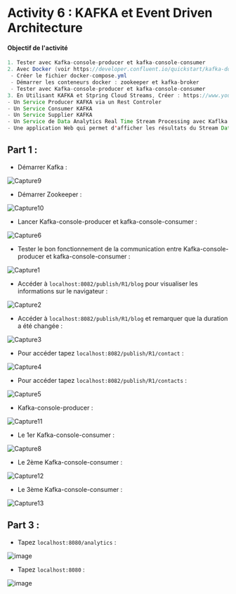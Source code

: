 # Activity 6 : KAFKA et Event Driven Architecture


#### Objectif de l'activité
```java
1. Tester avec Kafka-console-producer et kafka-console-consumer
2. Avec Docker (voir https://developer.confluent.io/quickstart/kafka-docker/) https://www.youtube.com/watch?v=9O1Kuk2xXO8
 - Créer le fichier docker-compose.yml
 - Démarrer les conteneurs docker : zookeeper et kafka-broker
 - Tester avec Kafka-console-producer et kafka-console-consumer
3. En Utilisant KAFKA et Stpring Cloud Streams, Créer : https://www.youtube.com/watch?v=eo8pSWpj2os&authuser=0
- Un Service Producer KAFKA via un Rest Controler
- Un Service Consumer KAFKA
- Un Service Supplier KAFKA
- Un Service de Data Analytics Real Time Stream Processing avec Kaflka Streams
- Une application Web qui permet d'afficher les résultats du Stream Data Analytics en temps réel
```

## Part 1 :

- Démarrer Kafka :
  
![Capture9](https://github.com/WebProjDeveloper/JEE_All_Activities/assets/125798807/36ec3759-330b-42eb-8c40-6ea77a48f74d)


- Démarrer Zookeeper :
  
![Capture10](https://github.com/WebProjDeveloper/JEE_All_Activities/assets/125798807/34edfb9e-0817-4ddf-8341-c80056a16a1a)


- Lancer Kafka-console-producer et kafka-console-consumer :
  
![Capture6](https://github.com/WebProjDeveloper/JEE_All_Activities/assets/125798807/905ee285-d128-4acd-9558-e18b67caa373)


- Tester le bon fonctionnement de la communication entre Kafka-console-producer et kafka-console-consumer :
  
![Capture1](https://github.com/WebProjDeveloper/JEE_All_Activities/assets/125798807/dde1f529-a087-408e-95e4-3b6562e63c39)


- Accéder à `localhost:8082/publish/R1/blog` pour visualiser les informations sur le navigateur :
  
![Capture2](https://github.com/WebProjDeveloper/JEE_All_Activities/assets/125798807/11222db4-3b06-458b-8b2d-72dcd9767d83)


- Accéder à `localhost:8082/publish/R1/blog` et remarquer que la duration a été changée :
    
![Capture3](https://github.com/WebProjDeveloper/JEE_All_Activities/assets/125798807/143267da-0ad5-4b84-b875-3c7c8765a81f)


- Pour accéder tapez `localhost:8082/publish/R1/contact` :
  
![Capture4](https://github.com/WebProjDeveloper/JEE_All_Activities/assets/125798807/d905c234-6760-424a-a527-f53555df979e)


- Pour accéder tapez `localhost:8082/publish/R1/contacts` :
  
![Capture5](https://github.com/WebProjDeveloper/JEE_All_Activities/assets/125798807/88776b3c-2e42-4b8d-911e-51bc0f0ceb9d)


- Kafka-console-producer :
  
![Capture11](https://github.com/WebProjDeveloper/JEE_All_Activities/assets/125798807/d7130d7e-1e6c-4bc6-a249-f2c4f85e7114)


- Le 1er Kafka-console-consumer :
  
![Capture8](https://github.com/WebProjDeveloper/JEE_All_Activities/assets/125798807/1ee99479-05fb-4a7c-968e-e82e19e4154f)


- Le 2ème Kafka-console-consumer :

![Capture12](https://github.com/WebProjDeveloper/JEE_All_Activities/assets/125798807/0730675d-9707-4fef-90c2-9ce7d0491e30)


- Le 3ème Kafka-console-consumer :
  
![Capture13](https://github.com/WebProjDeveloper/JEE_All_Activities/assets/125798807/11f03861-4b8b-403f-811c-a34967577e55)


## Part 3 : 

- Tapez `localhost:8080/analytics` :
  
![image](https://github.com/WebProjDeveloper/JEE_All_Activities/assets/125798807/86b9769c-a3ab-4738-8682-70cb70e9e354)


- Tapez `localhost:8080` :
  
![image](https://github.com/WebProjDeveloper/JEE_All_Activities/assets/125798807/e2fbcfb7-f0bf-4e62-8552-6a9461020437)



